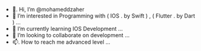 - 👋.    Hi, I’m @mohameddzaher
- 👀     I’m interested in Programming with ( IOS . by Swift ) , ( Flutter . by Dart ) ...
- 🌱     I’m currently learning IOS Development ...
- 💞️     I’m looking to collaborate on development ...
- 📫.    How to reach me advanced level ...

<!---
mohameddzaher/mohameddzaher is a ✨ special ✨ repository because its `README.md` (this file) appears on your GitHub profile.
You can click the Preview link to take a look at your changes.
--->

